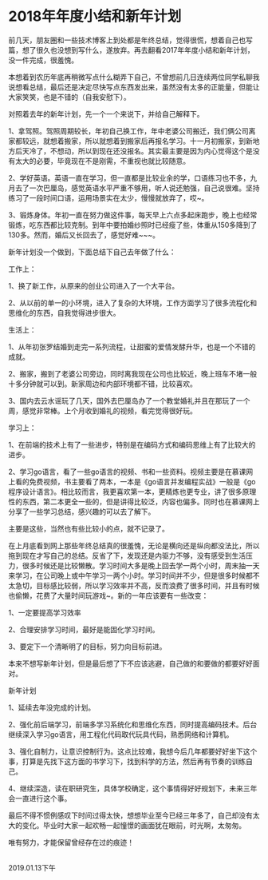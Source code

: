 # 2018年年度小结和新年计划 

前几天，朋友圈和一些技术博客上到处都是年终总结，觉得很慌，想着自己也写篇，想了很久也没想到写什么，遂放弃。再去翻看2017年年度小结和新年计划，没一件完成，很羞愧。

本想着到农历年底再稍微写点什么糊弄下自己，不曾想前几日连续两位同学私聊我说想看总结，最后还是决定尽快写点东西发出来，虽然没有太多的正能量，但能让大家笑笑，也是不错的（自我安慰下）。

对照着去年的新年计划，先一个一个来说下，并给自己解释下。

1、拿驾照。驾照周期较长，年初自己换工作，年中老婆公司搬迁，我们俩公司离家都较远，就想着搬家，所以就想着到搬家后再报名学习。十一月初搬家，到新地方后天冷了，不想动，所以到现在还没报名。其实最主要是因为内心觉得这个是没有太大的必要，毕竟现在不是刚需，不重视也就比较随意。

2、学好英语。英语一直在学习，但一直都是比较业余的学，口语练习也不多，九月去了一次巴厘岛，感觉英语水平严重不够用，听人说还勉强，自己说很难。坚持练习了一段时间口语，运用场景实在太少，慢慢就放弃了，哎~。

3、锻炼身体。年初一直在努力做这件事，每天早上六点多起床跑步，晚上也经常锻炼，吃东西都比较克制。到年中要拍婚纱照时已经瘦了些，体重从150多降到了130多。然而，婚后又长回去了，感觉好难~~~。

新年计划没一个做到，下面总结下自己去年做了什么：

工作上：

1、换了新工作，从原来的创业公司进入了一个大平台。

2、从以前的单一的小环境，进入了复杂的大环境，工作方面学习了很多流程化和思维化的东西，自我觉得进步很大。

生活上：

1、从年初张罗结婚到走完一系列流程，让甜蜜的爱情发酵升华，也是一个不错的成就。

2、搬家，搬到了老婆公司旁边，同时离我现在公司也比较近，晚上班车不堵一般十多分钟就可以到。新家周边和内部环境都不错，比较喜欢。

3、国内去云水谣玩了几天，国外去巴厘岛办了一个教堂婚礼并且在那玩了一个周，感觉非常棒。上个月收到婚礼的视频，看完觉得很好玩。

学习上：

1、在前端的技术上有了一些进步，特别是在编码方式和编码思维上有了比较大的进步。

2、学习go语言，看了一些go语言的视频、书和一些资料。视频主要是在慕课网上看的免费视频，书主要看了两本，一本是《go语言并发编程实战》一般是《go程序设计语言》。相比较而言，我更喜欢第一本，更精炼也更专业，讲了很多原理性的东西，第二本更全一些的，但是讲得比较泛，内容也偏多。同时也在慕课网上分享了一些学习总结，感兴趣的可以去了解下。

主要是这些，当然也有些比较小的点，就不记录了。



在上月底看到网上那些年终总结真的很羞愧，无论是横向还是纵向都没法比，所以拖到现在才写自己的总结。反省了下，发现还是内驱力不够，没有感受到生活压力，很多时候还是比较懒散。学习时间大多是晚上回去学一两个小时，周末抽一天来学习，在公司晚上或中午学习一两个小时。学习时间并不少，但是很多时候都不太急切，目标感比较弱，所以学习效率并不高，反而浪费了很多时间，并且有时候也偷懒，花费了大量时间玩游戏~。新的一年应该要有一些改变：

1、一定要提高学习效率

2、合理安排学习时间，最好是能固化学习时间。

3、要定下一个清晰明了的目标，努力向目标前进。



本来不想写新年计划，但是最后想了下不应该逃避，自己做的和要做的都要好好面对。

新年计划

1、延续去年没完成的计划。

2、强化前后端学习，前端多学习系统化和思维化东西，同时提高编码技术。后台继续深入学习go语言，用工程化代码取代玩具代码，熟悉网络和计算机。

3、强化自制力，让意识控制行为。这点比较难，我想今后几年都要好好坐下这个事，打算是先找下这方面的书学习下，找到科学的方法，然后再有节奏的训练自己。 

4、继续深造，读在职研究生，具体学校确定，这个事情得好好规划下，未来三年会一直进行这个事。



最后不得不惯例感叹下时间过得太快，想想毕业至今已经三年多了，自己却没有太大的变化。毕业时大家一起欢畅一起憧憬的画面犹在眼前，时光啊，太匆匆。

唯有努力，才能保留曾经存在过的痕迹！



                                                                                                                          2019.01.13下午

